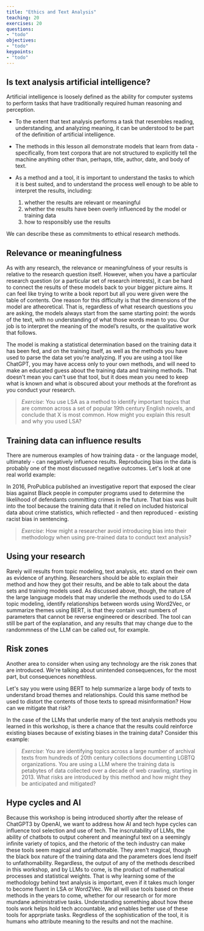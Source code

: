 ```yaml
---
title: "Ethics and Text Analysis"
teaching: 20
exercises: 20
questions:
- "todo"
objectives:
- "todo"
keypoints:
- "todo"
---
```



## Is text analysis artificial intelligence? 

Artificial intelligence is loosely defined as the ability for computer systems to perform tasks that have traditionally required human reasoning and perception. 
* To the extent that text analysis performs a task that resembles reading, understanding, and analyzing meaning, it can be understood to be part of the definition of artificial intelligence. 
* The methods in this lesson all demonstrate models that learn from data - specifically, from text corpora that are not structured to explicitly tell the machine anything other than, perhaps, title, author, date, and body of text.
* As a method and a tool, it is important to understand the tasks to which it is best suited, and to understand the process well enough to be able to interpret the results, including:

  1. whether the results are relevant or meaningful
  2. whether the results have been overly influenced by the model or training data 
  3. how to responsibly use the results 

We can describe these as commitments to ethical research methods. 

## Relevance or meaningfulness
As with any research, the relevance or meaningfulness of your results is relative to the research question itself. However, when you have a particular research question (or a particular set of research interests), it can be hard to connect the results of these models back to your bigger picture aims. It can feel like trying to write a book report but all you were given were the table of contents. One reason for this difficulty is that the dimensions of the model are atheoretical. That is, regardless of what research questions you are asking, the models always start from the same starting point: the words of the text, with no understanding of what those words mean to you. Our job is to interpret the meaning of the model’s results, or the qualitative work that follows. 

The model is making a statistical determination based on the training data it has been fed, and on the training itself, as well as the methods you have used to parse the data set you're analyzing. If you are using a tool like ChatGPT, you may have access only to your own methods, and will need to make an educated guess about the training data and training methods. That doesn't mean you can't use that tool, but it does mean you need to keep what is known and what is obscured about your methods at the forefront as you conduct your research.  

> *Exercise*: You use LSA as a method to identify important topics that are common across a set of popular 19th century English novels, and conclude that X is most common. How might you explain this result and why you used LSA? 


## Training data can influence results

There are numerous examples of how training data - or the language model, ultimately - can negatively influence results. Reproducing bias in the data is probably one of the most discussed negative outcomes. Let's look at one real world example:

In 2016, ProPublica published an investigative report that exposed the clear bias against Black people in computer programs used to determine the likelihood of defendants committing crimes in the future. That bias was built into the tool because the training data that it relied on included historical data about crime statistics, which reflected - and then reproduced - existing racist bias in sentencing. 

> *Exercise*: How might a researcher avoid introducing bias into their methodology when using pre-trained data to conduct text analysis? 

## Using your research

Rarely will results from topic modeling, text analysis, etc. stand on their own as evidence of anything. Researchers should be able to explain their method and how they got their results, and be able to talk about the data sets and training models used. As discussed above, though, the nature of the large language models that may underlie the methods used to do LSA topic modeling, identify relationships between words using Word2Vec, or summarize themes using BERT, is that they contain vast numbers of parameters that cannot be reverse engineered or described. The tool can still be part of the explanation, and any results that may change due to the randommness of the LLM can be called out, for example. 

## Risk zones

Another area to consider when using any technology are the risk zones that are introduced. We're talking about unintended consequences, for the most part, but consequences nonethless. 

Let's say you were using BERT to help summarize a large body of texts to understand broad themes and relationships. Could this same method be used to distort the contents of those texts to spread misinformation? How can we mitigate that risk? 

In the case of the LLMs that underlie many of the text analysis methods you learned in this workshop, is there a chance that the results could reinforce existing biases because of existing biases in the training data? Consider this example:

> *Exercise*: You are identifying topics across a large number of archival texts from hundreds of 20th century collections documenting LGBTQ organizations. You are using a LLM where the training data is petabytes of data collected over a decade of web crawling, starting in 2013. What risks are introduced by this method and how might they be anticipated and mitigated? 

## Hype cycles and AI

Because this workshop is being introduced shortly after the release of ChatGPT3 by OpenAI, we want to address how AI and tech hype cycles can influence tool selection and use of tech. The inscrutability of LLMs, the ability of chatbots to output coherent and meaningful text on a seemingly infinite variety of topics, and the rhetoric of the tech industry can make these tools seem magical and unfathomable. They aren't magical, though the black box nature of the training data and the parameters does lend itself to unfathomability. Regardless, the output of any of the methods described in this workshop, and by LLMs to come, is the product of mathematical processes and statistical weights. That is why learning some of the methodology behind text analysis is important, even if it takes much longer to become fluent in LSA or Word2Vec. We all will use tools based on these methods in the years to come, whether for our research or for more mundane administrative tasks. Understanding something about how these tools work helps hold tech accountable, and enables better use of these tools for apprpriate tasks. Regrdless of the sophistication of the tool, it is humans who attribute meaning to the results and not the machine. 

